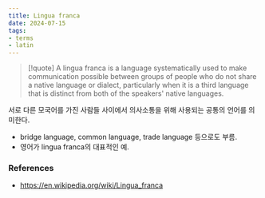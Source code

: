 ```yaml
---
title: Lingua franca
date: 2024-07-15
tags:
- terms
- latin
---
```


> [!quote] A lingua franca is a language systematically used to make communication possible between groups of people who do not share a native language or dialect, particularly when it is a third language that is distinct from both of the speakers' native languages.

서로 다른 모국어를 가진 사람들 사이에서 의사소통을 위해 사용되는 공통의 언어를 의미한다.
- bridge language, common language, trade language 등으로도 부름. 
- 영어가 lingua franca의 대표적인 예.


### References
- https://en.wikipedia.org/wiki/Lingua_franca